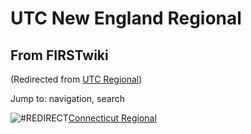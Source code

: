 # UTC New England Regional

## From FIRSTwiki

(Redirected from [UTC Regional](/index.php?title=UTC_Regional&redirect=no "UTC
Regional"))

Jump to: navigation, search

![#REDIRECT](/skins/common/images/redirectltr.png)[Connecticut Regional](Connecticut_Regional "Connecticut Regional")
